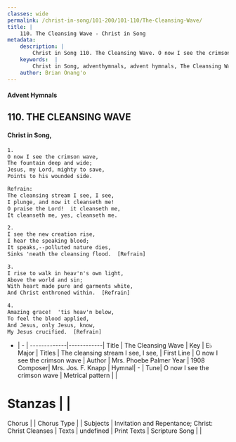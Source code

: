 ```yaml
---
classes: wide
permalink: /christ-in-song/101-200/101-110/The-Cleansing-Wave/
title: |
    110. The Cleansing Wave - Christ in Song
metadata:
    description: |
        Christ in Song 110. The Cleansing Wave. O now I see the crimson wave, The fountain deep and wide; Jesus, my Lord, mighty to save, Points to his wounded side. 
    keywords:  |
        Christ in Song, adventhymnals, advent hymnals, The Cleansing Wave, O now I see the crimson wave. The cleansing stream I see, I see,
    author: Brian Onang'o
---
```


#### Advent Hymnals
## 110. THE CLEANSING WAVE
####  Christ in Song,

```txt
1.
O now I see the crimson wave,
The fountain deep and wide;
Jesus, my Lord, mighty to save,
Points to his wounded side.

Refrain:
The cleansing stream I see, I see,
I plunge, and now it cleanseth me!
O praise the Lord!  it cleanseth me,
It cleanseth me, yes, cleanseth me.

2.
I see the new creation rise,
I hear the speaking blood;
It speaks,--polluted nature dies,
Sinks 'neath the cleansing flood.  [Refrain]

3.
I rise to walk in heav'n's own light,
Above the world and sin;
With heart made pure and garments white,
And Christ enthroned within.  [Refrain]

4.
Amazing grace!  'tis heav'n below,
To feel the blood applied,
And Jesus, only Jesus, know,
My Jesus crucified.  [Refrain]

```

- |   -  |
-------------|------------|
Title | The Cleansing Wave |
Key | E♭ Major |
Titles | The cleansing stream I see, I see, |
First Line | O now I see the crimson wave |
Author | Mrs. Phoebe Palmer
Year | 1908
Composer| Mrs. Jos. F. Knapp |
Hymnal|  - |
Tune| O now I see the crimson wave |
Metrical pattern | |
# Stanzas |  |
Chorus |  |
Chorus Type |  |
Subjects | Invitation and Repentance; Christ: Christ Cleanses |
Texts | undefined |
Print Texts | 
Scripture Song |  |
    
